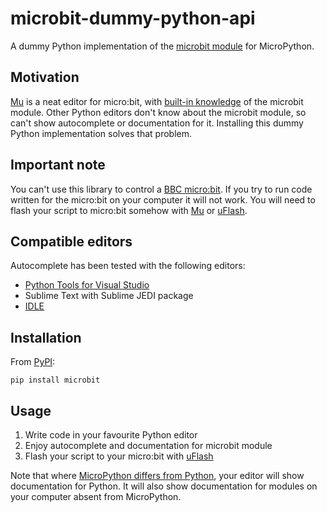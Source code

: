 microbit-dummy-python-api
=====

A dummy Python implementation of the [microbit module](https://microbit-micropython.readthedocs.io/en/latest/microbit_micropython_api.html) for MicroPython.

Motivation
-------

[Mu](http://codewith.mu/) is a neat editor for micro:bit, with [built-in knowledge](https://github.com/mu-editor/mu/blob/master/mu/resources/api.py) of the microbit module. Other Python editors don't know about the microbit module, so can't show autocomplete or documentation for it. Installing this dummy Python implementation solves that problem.

Important note
----

You can't use this library to control a [BBC micro:bit](http://microbit.org/). If you try to run code written for the micro:bit on your computer it will not work. You will need to flash your script to micro:bit somehow with [Mu](http://codewith.mu/) or [uFlash](https://uflash.readthedocs.io/en/latest/).

Compatible editors
----

Autocomplete has been tested with the following editors:

* [Python Tools for Visual Studio](https://microsoft.github.io/PTVS/)
* Sublime Text with Sublime JEDI package
* [IDLE](https://docs.python.org/3/library/idle.html)

Installation
----

From [PyPI](https://pypi.python.org/pypi/microbit):

    pip install microbit

Usage
----

1. Write code in your favourite Python editor
2. Enjoy autocomplete and documentation for microbit module
3. Flash your script to your micro:bit with [uFlash](https://uflash.readthedocs.io/en/latest/)

Note that where [MicroPython differs from Python](https://github.com/micropython/micropython/wiki/Differences), your editor will show documentation for Python. It will also show documentation for modules on your computer absent from MicroPython.
